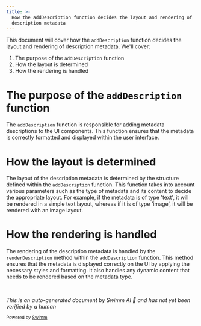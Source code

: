 ```yaml
---
title: >-
  How the addDescription function decides the layout and rendering of
  description metadata
---
```

This document will cover how the `addDescription` function decides the layout and rendering of description metadata. We'll cover:

1. The purpose of the `addDescription` function
2. How the layout is determined
3. How the rendering is handled

# The purpose of the `addDescription` function

The `addDescription` function is responsible for adding metadata descriptions to the UI components. This function ensures that the metadata is correctly formatted and displayed within the user interface.

# How the layout is determined

The layout of the description metadata is determined by the structure defined within the `addDescription` function. This function takes into account various parameters such as the type of metadata and its content to decide the appropriate layout. For example, if the metadata is of type 'text', it will be rendered in a simple text layout, whereas if it is of type 'image', it will be rendered with an image layout.

# How the rendering is handled

The rendering of the description metadata is handled by the `renderDescription` method within the `addDescription` function. This method ensures that the metadata is displayed correctly on the UI by applying the necessary styles and formatting. It also handles any dynamic content that needs to be rendered based on the metadata type.

&nbsp;

*This is an auto-generated document by Swimm AI 🌊 and has not yet been verified by a human*

<SwmMeta version="3.0.0" repo-id="Z2l0aHViJTNBJTNBbW9ja3NlcnZlci11aSUzQSUzQVN3aW1tLURlbW8=" repo-name="mockserver-ui" doc-type="follow-up"><sup>Powered by [Swimm](/)</sup></SwmMeta>
